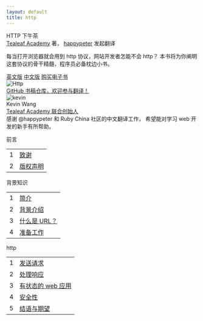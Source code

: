 ```yaml
---
layout: default
title: http
---
```

<section class='book'>
  <div class='wrapper-inside clearfix'>
    <div class='top-large'>
      <div class='book-title'>
        HTTP 下午茶
      </div>
      <div class='book-author'>
        <a href="http://www.gotealeaf.com/">Tealeaf Academy</a> 著，
        <a href="https://github.com/happypeter">happypeter</a> 发起翻译
      </div>
      <p class='book-description'>
        每当打开浏览器就会用到 http 协议，网站开发者怎能不会 http？ 本书将为你阐明这套协议的骨干精髓，程序员必备枕边小书。
      </p>
      <a href="http://www.gotealeaf.com/books/http" class="read-btn">英文版</a>
      <a href="#chinese" class="read-btn">中文版</a>
      <a href="https://selfstore.io/products/266" class="read-btn">购买电子书</a>
    </div>
    <img alt="Http" class="book-image" src="images/http.png"/>
  </div>
</section>
<div class="divider">
  <a href="https://github.com/happypeter/tealeaf-http">GitHub 书稿仓库，欢迎参与翻译！</a>
</div>
<div class="reviewers">
  <div class="name-card">
    <img src="images/kevin.png" alt="kevin">
    <div class="text">
      <div class="name">
       Kevin Wang
      </div>
      <div class="job-title"><a href="http://www.gotealeaf.com/">Tealeaf Academy 联合创始人</a></div>
      感谢 @happypeter 和 Ruby China 社区的中文翻译工作， 希望能对学习 web 开发的新手有所帮助。
    </div>
  </div>
</div>
<div class="contents-wrapper">
  <div class="table-of-contents" id="chinese">
    <p class="part">前言</p>
    <table class="index-table">
      <tbody>
        <tr class="chapter-wrap">
         <td class="chapter-index">1</td>
         <td class="chapter-title">
           <a href="book/preface/credits.html">致谢</a>
         </td>
        </tr>
        <tr class="chapter-wrap even">
          <td class="chapter-index">2</td>
          <td class="chapter-title">
            <a href="book/preface/copyright.html">版权声明</a>
          </td>
        </tr>
      </tbody>
    </table>
    <p class="part">背景知识</p>
    <table class="index-table">
      <tbody>
        <tr class="chapter-wrap">
         <td class="chapter-index">1</td>
         <td class="chapter-title">
           <a href="book/background/1_introduction.html">简介</a>
         </td>
        </tr>
        <tr class="chapter-wrap even">
          <td class="chapter-index">2</td>
          <td class="chapter-title">
            <a href="book/background/2_background.html">背景介绍</a>
          </td>
        </tr>
        <tr class="chapter-wrap">
          <td class="chapter-index">3</td>
          <td class="chapter-title">
            <a href="book/background/3_what_is_url.html">什么是 URL？</a>
          </td>
        </tr>
        <tr class="chapter-wrap even">
          <td class="chapter-index">4</td>
          <td class="chapter-title">
            <a href="book/background/4_preparations.html">准备工作</a>
          </td>
        </tr>
      </tbody>
    </table>
    <p class="part">http</p>
    <table class="index-table">
      <tbody>
        <tr class="chapter-wrap">
          <td class="chapter-index">1</td>
          <td class="chapter-title">
            <a href="book/http/1_making_requests.html">发送请求</a>
          </td>
        </tr>
        <tr class="chapter-wrap even">
          <td class="chapter-index">2</td>
          <td class="chapter-title">
            <a href="book/http/2_processing_responses.html">处理响应</a>
          </td>
        </tr>
        <tr class="chapter-wrap">
          <td class="chapter-index">3</td>
          <td class="chapter-title">
            <a href="book/http/3_stateful_web_applications.html">有状态的 web 应用</a>
          </td>
        </tr>
        <tr class="chapter-wrap even">
          <td class="chapter-index">4</td>
          <td class="chapter-title">
            <a href="book/http/4_security.html">安全性</a>
          </td>
        </tr>
        <tr class="chapter-wrap">
          <td class="chapter-index">5</td>
          <td class="chapter-title">
            <a href="book/http/5_conclusion_and_next_steps.html">结语与期望</a>
          </td>
        </tr>
      </tbody>
    </table>
  </div>
</div>
